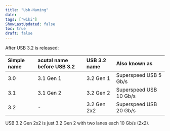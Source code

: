 ```yaml
---
title: "Usb-Naming"
date: 
tags: ["wiki"]
ShowLastUpdated: false
toc: true
draft: false
---
```



After USB 3.2 is released: 

Simple name | acutal name before USB 3.2 | USB 3.2 name | Also known as
:--|:--|:--|:--
3.0 | 3.1 Gen 1 | 3.2 Gen 1 | Superspeed USB 5 Gb/s
3.1 | 3.1 Gen 2 | 3.2 Gen 2 | Superspeed USB 10 Gb/s
3.2 | -         | 3.2 Gen 2x2 | Superspeed USB 20 Gb/s

USB 3.2 Gen 2x2 is just 3.2 Gen 2 with two lanes each 10 Gb/s (2x2).
